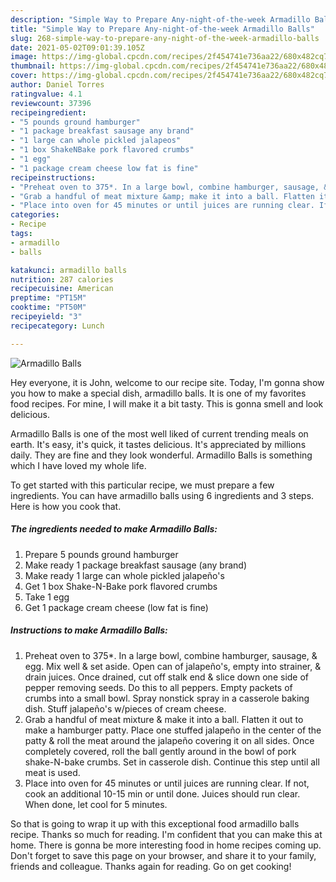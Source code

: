 ```yaml
---
description: "Simple Way to Prepare Any-night-of-the-week Armadillo Balls"
title: "Simple Way to Prepare Any-night-of-the-week Armadillo Balls"
slug: 268-simple-way-to-prepare-any-night-of-the-week-armadillo-balls
date: 2021-05-02T09:01:39.105Z
image: https://img-global.cpcdn.com/recipes/2f454741e736aa22/680x482cq70/armadillo-balls-recipe-main-photo.jpg
thumbnail: https://img-global.cpcdn.com/recipes/2f454741e736aa22/680x482cq70/armadillo-balls-recipe-main-photo.jpg
cover: https://img-global.cpcdn.com/recipes/2f454741e736aa22/680x482cq70/armadillo-balls-recipe-main-photo.jpg
author: Daniel Torres
ratingvalue: 4.1
reviewcount: 37396
recipeingredient:
- "5 pounds ground hamburger"
- "1 package breakfast sausage any brand"
- "1 large can whole pickled jalapeos"
- "1 box ShakeNBake pork flavored crumbs"
- "1 egg"
- "1 package cream cheese low fat is fine"
recipeinstructions:
- "Preheat oven to 375*. In a large bowl, combine hamburger, sausage, &amp; egg. Mix well &amp; set aside. Open can of jalapeño&#39;s, empty into strainer, &amp; drain juices. Once drained, cut off stalk end &amp; slice down one side of pepper removing seeds. Do this to all peppers. Empty packets of crumbs into a small bowl. Spray nonstick spray in a casserole baking dish. Stuff jalapeño&#39;s w/pieces of cream cheese."
- "Grab a handful of meat mixture &amp; make it into a ball. Flatten it out to make a hamburger patty. Place one stuffed jalapeño in the center of the patty &amp; roll the meat around the jalapeño covering it on all sides. Once completely covered, roll the ball gently around in the bowl of pork shake-N-bake crumbs. Set in casserole dish. Continue this step until all meat is used."
- "Place into oven for 45 minutes or until juices are running clear. If not, cook an additional 10-15 min or until done. Juices should run clear. When done, let cool for 5 minutes."
categories:
- Recipe
tags:
- armadillo
- balls

katakunci: armadillo balls 
nutrition: 287 calories
recipecuisine: American
preptime: "PT15M"
cooktime: "PT50M"
recipeyield: "3"
recipecategory: Lunch

---
```



![Armadillo Balls](https://img-global.cpcdn.com/recipes/2f454741e736aa22/680x482cq70/armadillo-balls-recipe-main-photo.jpg)

Hey everyone, it is John, welcome to our recipe site. Today, I'm gonna show you how to make a special dish, armadillo balls. It is one of my favorites food recipes. For mine, I will make it a bit tasty. This is gonna smell and look delicious.



Armadillo Balls is one of the most well liked of current trending meals on earth. It's easy, it's quick, it tastes delicious. It's appreciated by millions daily. They are fine and they look wonderful. Armadillo Balls is something which I have loved my whole life.


To get started with this particular recipe, we must prepare a few ingredients. You can have armadillo balls using 6 ingredients and 3 steps. Here is how you cook that.

<!--inarticleads1-->

##### The ingredients needed to make Armadillo Balls:

1. Prepare 5 pounds ground hamburger
1. Make ready 1 package breakfast sausage (any brand)
1. Make ready 1 large can whole pickled jalapeño&#39;s
1. Get 1 box Shake-N-Bake pork flavored crumbs
1. Take 1 egg
1. Get 1 package cream cheese (low fat is fine)




<!--inarticleads2-->

##### Instructions to make Armadillo Balls:

1. Preheat oven to 375*. In a large bowl, combine hamburger, sausage, &amp; egg. Mix well &amp; set aside. Open can of jalapeño&#39;s, empty into strainer, &amp; drain juices. Once drained, cut off stalk end &amp; slice down one side of pepper removing seeds. Do this to all peppers. Empty packets of crumbs into a small bowl. Spray nonstick spray in a casserole baking dish. Stuff jalapeño&#39;s w/pieces of cream cheese.
1. Grab a handful of meat mixture &amp; make it into a ball. Flatten it out to make a hamburger patty. Place one stuffed jalapeño in the center of the patty &amp; roll the meat around the jalapeño covering it on all sides. Once completely covered, roll the ball gently around in the bowl of pork shake-N-bake crumbs. Set in casserole dish. Continue this step until all meat is used.
1. Place into oven for 45 minutes or until juices are running clear. If not, cook an additional 10-15 min or until done. Juices should run clear. When done, let cool for 5 minutes.




So that is going to wrap it up with this exceptional food armadillo balls recipe. Thanks so much for reading. I'm confident that you can make this at home. There is gonna be more interesting food in home recipes coming up. Don't forget to save this page on your browser, and share it to your family, friends and colleague. Thanks again for reading. Go on get cooking!
